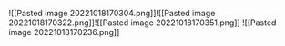 ![[Pasted image 20221018170304.png]]![[Pasted image 20221018170322.png]]![[Pasted image 20221018170351.png]]
![[Pasted image 20221018170236.png]]